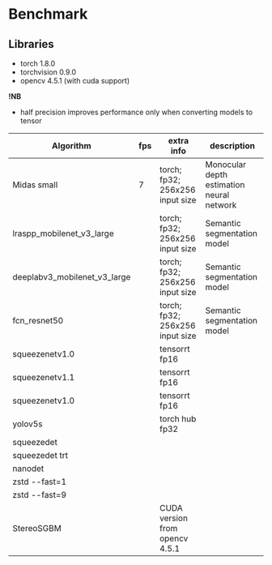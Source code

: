 # Benchmark

## Libraries

- torch 1.8.0
- torchvision 0.9.0
- opencv 4.5.1 (with cuda support)

**!NB**
- half precision improves performance only when converting models to tensor

|Algorithm|fps|extra info|description|
|--|--|--|--|
|Midas small|7|torch; fp32; 256x256 input size|Monocular depth estimation neural network|
|lraspp_mobilenet_v3_large||torch; fp32; 256x256 input size|Semantic segmentation model|
|deeplabv3_mobilenet_v3_large||torch; fp32; 256x256 input size|Semantic segmentation model|
|fcn_resnet50||torch; fp32; 256x256 input size|Semantic segmentation model|
|squeezenetv1.0||tensorrt fp16||
|squeezenetv1.1||tensorrt fp16||
|squeezenetv1.0||tensorrt fp16||
|yolov5s||torch hub fp32||
|squeezedet||||
|squeezedet trt||||
|nanodet||||
|zstd --fast=1||||
|zstd --fast=9||||
|StereoSGBM||CUDA version from opencv 4.5.1||
